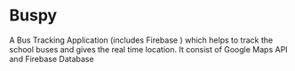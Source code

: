 # Buspy
A  Bus Tracking Application (includes Firebase ) which helps to track the school buses and gives the real time location. It consist of Google Maps API and Firebase Database
